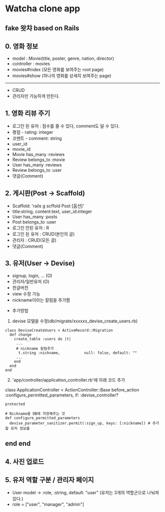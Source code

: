 # Watcha clone app
fake 왓챠 based on Rails
---
## 0. 영화 정보
- model : Movie(title, poster, genre, nation, director)
- controller : movies
- movies#index (모든 영화를 보여주는 root page)
- movies#show (하나의 영화를 상세히 보여주는 page)
---
- CRUD
- 관리자만 가능하게 만든다.

## 1. 영화 리뷰 주기
- 로그인 된 유저 : 점수를 줄 수 있다, comment도 달 수 있다.
- 평점 - rating: integer
- 코멘트 - comment: string
- user_id
- movie_id
- Movie has_many :reviews
- Review belongs_to :movie
- User has_many :reviews
- Review belongs_to :user
- 댓글(Comment)

## 2. 게시판(Post -> Scaffold)
- Scaffold: 'rails g scffold Post [옵션]'
- title:string, content:text, user_id:integer
- User has_many :posts
- Post belongs_to :user
- 로그인 안된 유저 : R
- 로그인 된 유저 : CRUD(본인의 글)
- 관리자 : CRUD(모든 글)
- 댓글(Comment)

## 3. 유저(User -> Devise)
- signup, login, ... (O)
- 관리자/일반유저 (O)
- 한글버전
- view 수정 가능
- nickname이라는 칼럼을 추가함
* 추가방법
1. devise 모델을 수정(db/migrate/xxxxxx_devise_create_users.rb)
```
class DeviseCreateUsers < ActiveRecord::Migration
  def change
    create_table :users do |t|
     ...
     # nickname 칼럼추가
      t.string :nickname,           null: false, default: ""
     ...
    end
  end
end
```
2. 'app/controller/application_controller.rb'에 아래 코드 추가

class ApplicationController < ActionController::Base
  before_action :configure_permitted_parameters, if: :devise_controller?

    protected

    # Nickname을 DB에 저장해주는 것
    def configure_permitted_parameters
      devise_parameter_sanitizer.permit(:sign_up, keys: [:nickname]) # 추가할 유저 정보를
  end
end
---

## 4. 사진 업로드

## 5. 유저 역할 구분 / 관리자 페이지
- User model -> :role, :string, default: "user" (유저는 3개의 역할군으로 나눠져 있다.)
- role = ["user", "manager", "admin"]
